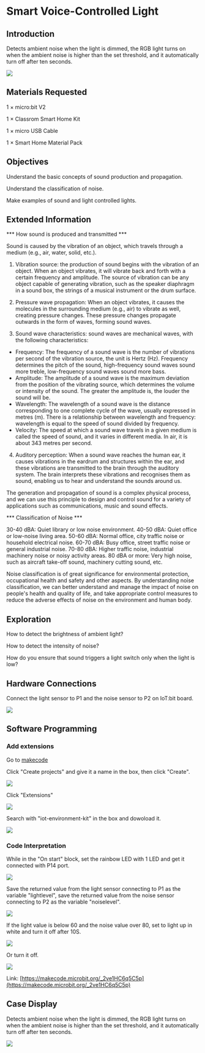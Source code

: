﻿---
sidebar_position: 4
sidebar_label: Smart Voice-Controlled Light
---

# Smart Voice-Controlled Light

## Introduction

Detects ambient noise when the light is dimmed, the RGB light turns on when the ambient noise is higher than the set threshold, and it automatically turn off after ten seconds.

![](https://wiki-media-ef.oss-cn-hongkong.aliyuncs.com/i18n/en/docusaurus-plugin-content-docs/current/microbit/interesting-case/classroom-smart-home-kit/images/smart-voice-controlled-light-01.png)

## Materials Requested

1 × micro:bit V2

1 × Classrom Smart Home Kit

1 × micro USB Cable

1 × Smart Home Material Pack

## Objectives

Understand the basic concepts of sound production and propagation.

Understand the classification of noise.

Make examples of sound and light controlled lights.

## Extended Information

*** How sound is produced and transmitted ***

Sound is caused by the vibration of an object, which travels through a medium (e.g., air, water, solid, etc.).

1. Vibration source: the production of sound begins with the vibration of an object. When an object vibrates, it will vibrate back and forth with a certain frequency and amplitude. The source of vibration can be any object capable of generating vibration, such as the speaker diaphragm in a sound box, the strings of a musical instrument or the drum surface.

2. Pressure wave propagation: When an object vibrates, it causes the molecules in the surrounding medium (e.g., air) to vibrate as well, creating pressure changes. These pressure changes propagate outwards in the form of waves, forming sound waves.

3. Sound wave characteristics: sound waves are mechanical waves, with the following characteristics:

- Frequency: The frequency of a sound wave is the number of vibrations per second of the vibration source, the unit is Hertz (Hz). Frequency determines the pitch of the sound, high-frequency sound waves sound more treble, low-frequency sound waves sound more bass.
- Amplitude: The amplitude of a sound wave is the maximum deviation from the position of the vibrating source, which determines the volume or intensity of the sound. The greater the amplitude is, the louder the sound will be.
- Wavelength: The wavelength of a sound wave is the distance corresponding to one complete cycle of the wave, usually expressed in metres (m). There is a relationship between wavelength and frequency: wavelength is equal to the speed of sound divided by frequency.
- Velocity: The speed at which a sound wave travels in a given medium is called the speed of sound, and it varies in different media. In air, it is about 343 metres per second.

4. Auditory perception: When a sound wave reaches the human ear, it causes vibrations in the eardrum and structures within the ear, and these vibrations are transmitted to the brain through the auditory system. The brain interprets these vibrations and recognises them as sound, enabling us to hear and understand the sounds around us.

The generation and propagation of sound is a complex physical process, and we can use this principle to design and control sound for a variety of applications such as communications, music and sound effects.

*** Classification of Noise ***

30-40 dBA: Quiet library or low noise environment.
40-50 dBA: Quiet office or low-noise living area.
50-60 dBA: Normal office, city traffic noise or household electrical noise.
60-70 dBA: Busy office, street traffic noise or general industrial noise.
70-80 dBA: Higher traffic noise, industrial machinery noise or noisy activity areas.
80 dBA or more: Very high noise, such as aircraft take-off sound, machinery cutting sound, etc.

Noise classification is of great significance for environmental protection, occupational health and safety and other aspects. By understanding noise classification, we can better understand and manage the impact of noise on people's health and quality of life, and take appropriate control measures to reduce the adverse effects of noise on the environment and human body.

## Exploration

How to detect the brightness of ambient light?

How to detect the intensity of noise?

How do you ensure that sound triggers a light switch only when the light is low?

## Hardware Connections

Connect the light sensor to P1 and the noise sensor to P2 on IoT:bit board.

![](https://wiki-media-ef.oss-cn-hongkong.aliyuncs.com/i18n/en/docusaurus-plugin-content-docs/current/microbit/interesting-case/classroom-smart-home-kit/images/smart-voice-controlled-light-02.png)

## Software Programming

### Add extensions

Go to [makecode](https://makecode.microbit.org/)

Click "Create projects" and give it a name in the box, then click "Create".

![](https://wiki-media-ef.oss-cn-hongkong.aliyuncs.com/i18n/en/docusaurus-plugin-content-docs/current/microbit/interesting-case/classroom-smart-home-kit/images/smart-voice-controlled-light-03.png)

Click "Extensions"

![](https://wiki-media-ef.oss-cn-hongkong.aliyuncs.com/i18n/en/docusaurus-plugin-content-docs/current/microbit/interesting-case/classroom-smart-home-kit/images/smart-voice-controlled-light-04.png)

Search with "iot-environment-kit" in the box and dowoload it.

![](https://wiki-media-ef.oss-cn-hongkong.aliyuncs.com/i18n/en/docusaurus-plugin-content-docs/current/microbit/interesting-case/classroom-smart-home-kit/images/smart-voice-controlled-light-05.png)

### Code Interpretation

While in the "On start" block, set the rainbow LED with 1 LED and get it connected with P14 port.

![](https://wiki-media-ef.oss-cn-hongkong.aliyuncs.com/i18n/en/docusaurus-plugin-content-docs/current/microbit/interesting-case/classroom-smart-home-kit/images/smart-voice-controlled-light-06.png)

Save the returned value from the light sensor connecting to P1 as the variable "lightlevel", save the returned value from the noise sensor connecting to P2 as the variable "noiselevel".

![](https://wiki-media-ef.oss-cn-hongkong.aliyuncs.com/i18n/en/docusaurus-plugin-content-docs/current/microbit/interesting-case/classroom-smart-home-kit/images/smart-voice-controlled-light-07.png)

If the light value is below 60 and the noise value over 80, set to light up in white and turn it off after 10S.

![](https://wiki-media-ef.oss-cn-hongkong.aliyuncs.com/i18n/en/docusaurus-plugin-content-docs/current/microbit/interesting-case/classroom-smart-home-kit/images/smart-voice-controlled-light-08.png)

Or turn it off.

![](https://wiki-media-ef.oss-cn-hongkong.aliyuncs.com/i18n/en/docusaurus-plugin-content-docs/current/microbit/interesting-case/classroom-smart-home-kit/images/smart-voice-controlled-light-09.png)

Link: [https://makecode.microbit.org/_2ve1HC6q5C5p](https://makecode.microbit.org/_2ve1HC6q5C5p)

## Case Display


Detects ambient noise when the light is dimmed, the RGB light turns on when the ambient noise is higher than the set threshold, and it automatically turn off after ten seconds.

![](https://wiki-media-ef.oss-cn-hongkong.aliyuncs.com/i18n/en/docusaurus-plugin-content-docs/current/microbit/interesting-case/classroom-smart-home-kit/images/smart-voice-controlled-light.gif)
